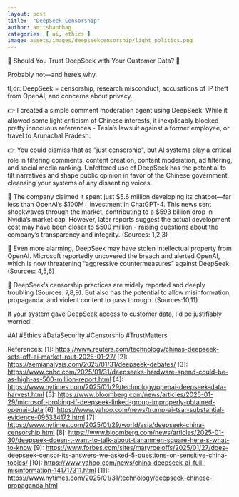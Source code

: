 ```yaml
---
layout: post
title:  "DeepSeek Censorship"
author: amitshanbhag
categories: [ ai, ethics ]
image: assets/images/deepseekcensorship/light_politics.png
---
```


🚨 Should You Trust DeepSeek with Your Customer Data? 🚨

Probably not—and here’s why.

tl;dr: DeepSeek = censorship, research misconduct, accusations of IP theft from OpenAI, and concerns about privacy.

👉 I created a simple comment moderation agent using DeepSeek. While it allowed some light criticism of Chinese interests, it inexplicably blocked pretty innocuous references - Tesla’s lawsuit against a former employee, or travel to Arunachal Pradesh.

👉 You could dismiss that as "just censorship", but AI systems play a critical role in filtering comments, content creation, content moderation, ad filtering, and social media ranking. Unfettered use of DeepSeek has the potential to tilt narratives and shape public opinion in favor of the Chinese government, cleansing your systems of any dissenting voices.

🚨 The company claimed it spent just $5.6 million developing its chatbot—far less than OpenAI’s $100M+ investment in ChatGPT-4. This news sent shockwaves through the market, contributing to a $593 billion drop in Nvidia’s market cap. However, later reports suggest the actual development cost may have been closer to $500 million - raising questions about the company’s transparency and integrity. (Sources: 1,2,3)

🚨 Even more alarming, DeepSeek may have stolen intellectual property from OpenAI. Microsoft reportedly uncovered the breach and alerted OpenAI, which is now threatening “aggressive countermeasures” against DeepSeek. (Sources: 4,5,6)

🚨 DeepSeek’s censorship practices are widely reported and deeply troubling (Sources: 7,8,9). But also has the potential to allow misinformation, propaganda, and violent content to pass through. (Sources:10,11)

If your system gave DeepSeek access to customer data, I'd be justifiably worried!

#AI #Ethics #DataSecurity #Censorship #TrustMatters

References:
[1]: https://www.reuters.com/technology/chinas-deepseek-sets-off-ai-market-rout-2025-01-27/
[2]: https://semianalysis.com/2025/01/31/deepseek-debates/
[3]: https://www.cnbc.com/2025/01/31/deepseeks-hardware-spend-could-be-as-high-as-500-million-report.html
[4]: https://www.nytimes.com/2025/01/29/technology/openai-deepseek-data-harvest.html
[5]: https://www.bloomberg.com/news/articles/2025-01-29/microsoft-probing-if-deepseek-linked-group-improperly-obtained-openai-data
[6]: https://www.yahoo.com/news/trump-ai-tsar-substantial-evidence-095334172.html
[7]: https://www.nytimes.com/2025/01/29/world/asia/deepseek-china-censorship.html
[8]: https://www.bloomberg.com/news/articles/2025-01-30/deepseek-doesn-t-want-to-talk-about-tiananmen-square-here-s-what-to-know
[9]: https://www.forbes.com/sites/maryroeloffs/2025/01/27/does-deepseek-censor-its-answers-we-asked-5-questions-on-sensitive-china-topics/
[10]: https://www.yahoo.com/news/china-deepseek-ai-full-misinformation-141717311.html
[11]: https://www.nytimes.com/2025/01/31/technology/deepseek-chinese-propaganda.html
